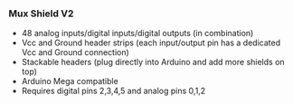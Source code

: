 ### Mux Shield V2
* 48 analog inputs/digital inputs/digital outputs (in combination)
* Vcc and Ground header strips (each input/output pin has a dedicated Vcc and Ground connection)
* Stackable headers (plug directly into Arduino and add more shields on top)
* Arduino Mega compatible
* Requires digital pins 2,3,4,5 and analog pins 0,1,2
